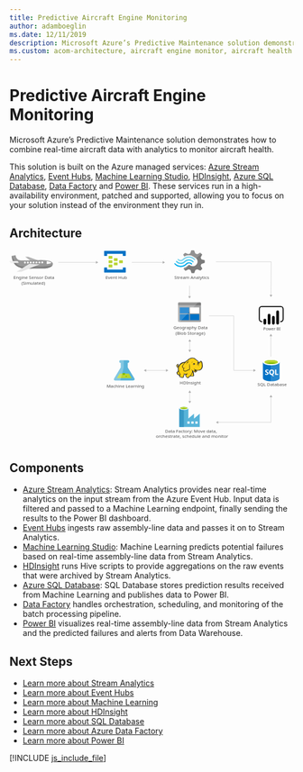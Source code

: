 ```yaml
---
title: Predictive Aircraft Engine Monitoring
author: adamboeglin
ms.date: 12/11/2019
description: Microsoft Azure’s Predictive Maintenance solution demonstrates how to combine real-time aircraft data with analytics to monitor aircraft health.
ms.custom: acom-architecture, aircraft engine monitor, aircraft health monitoring systems
---
```

# Predictive Aircraft Engine Monitoring

Microsoft Azure’s Predictive Maintenance solution demonstrates how to combine real-time aircraft data with analytics to monitor aircraft health.

This solution is built on the Azure managed services: [Azure Stream Analytics](/en-us/services/stream-analytics/), [Event Hubs](/en-us/services/event-hubs/), [Machine Learning Studio](/en-us/services/machine-learning-studio/), [HDInsight](/en-us/services/hdinsight/), [Azure SQL Database](/en-us/services/sql-database/), [Data Factory](/en-us/services/data-factory/) and [Power BI](https://powerbi.microsoft.com). These services run in a high-availability environment, patched and supported, allowing you to focus on your solution instead of the environment they run in.


## Architecture

<svg class="architecture-diagram" aria-labelledby="aircraft-engine-monitoring-for-predictive-maintenance-in-aerospace" height="749.189" viewbox="0 0 1095.946 749.189" width="1095.95" xmlns="http://www.w3.org/2000/svg"><title id="aircraft-engine-monitoring-for-predictive-maintenance-in-aerospace">Aircraft engine monitoring for predictive maintenance in aerospace</title><desc>Microsoft Azure’s Predictive Maintenance solution demonstrates how to combine real-time aircraft data with analytics to monitor aircraft health.</desc><path d="M737.692,59.62l2.817-7.027,12.913-4.307V38.311l-1.409-.453-11.5-3.174-2.817-7.027L743.561,16.1h0l-7.278-7.027-1.409.68-10.565,5.214L716.8,12.015,712.1,0H701.536l-.47,1.36-3.522,10.655-7.278,2.72L677.824,9.521l-7.513,7.027.7,1.36L674.3,23.8a38,38,0,0,1,18.547-4.534,38.592,38.592,0,0,1,24.182,9.521,53.938,53.938,0,0,1,4.461,3.627,17.338,17.338,0,0,1,1.878,2.494c4.461,7.481,2.583,17-4.7,22.669a18.5,18.5,0,0,1-18.547,2.494c-.7-.453-1.174-.453-1.409-.68h0a24.393,24.393,0,0,1-3.991-2.72c-.47,0-.7-.453-1.409-.453a5.876,5.876,0,0,0-3.991,1.814l-.47.453h0a35.513,35.513,0,0,1-15.026,9.068l-2.113,4.307,7.043,6.8.47.453,1.409-.68,10.565-5.214,7.278,2.72,3.991,12.015H713.04l.47-1.36,3.756-10.655,7.278-2.72,12.443,5.214,7.043-7.481-.7-1.36Z" fill="#7a7a7a"></path><path d="M674.772,41.938h0c-7.982,8.161-20.9,8.161-28.408-.453a2.014,2.014,0,0,0-3.287,0,2.524,2.524,0,0,0-.7,1.814,4.239,4.239,0,0,0,.7,1.814c9.391,10.2,25.121,10.428,35.216.453h0c7.982-7.708,20.425-7.934,28.173.68,1.174,1.133,2.583,1.133,3.287,0a2.524,2.524,0,0,0,.7-1.814,4.24,4.24,0,0,0-.7-1.814A24.191,24.191,0,0,0,674.772,41.938Z" fill="#48c8ef"></path><path d="M692.38,46.245a15.174,15.174,0,0,0-11.269,4.534l-.47.453-.47.453a26.945,26.945,0,0,1-20.425,8.161c-7.748,0-14.556-3.627-20.191-9.068-1.174-1.133-2.583-1.133-3.287,0-.235,0-.235.453-.235,1.133a3.029,3.029,0,0,0,1.174,2.04,31.5,31.5,0,0,0,23.478,10.655c8.687.453,17.139-3.174,23.712-9.974l.47-.453.47-.453a10.833,10.833,0,0,1,7.748-3.174c2.817,0,5.4,1.36,7.748,3.627,1.174,1.133,2.583,1.133,3.287,0a2.524,2.524,0,0,0,.7-1.814,4.24,4.24,0,0,0-.7-1.814A19.494,19.494,0,0,0,692.38,46.245Z" fill="#00abec"></path><path d="M672.659,36.951a28.016,28.016,0,0,1,20.425-8.388c7.513,0,14.556,3.627,19.721,9.068,1.174,1.133,2.583,1.133,3.287,0a2.524,2.524,0,0,0,.7-1.814,4.24,4.24,0,0,0-.7-1.814,31.5,31.5,0,0,0-23.478-10.655A32.067,32.067,0,0,0,668.9,33.324l-.47.453-.47.453a10.833,10.833,0,0,1-7.748,3.174c-3.052,0-5.4-1.36-7.748-3.627-1.174-1.133-2.583-1.133-3.287,0a2.524,2.524,0,0,0-.7,1.814,4.239,4.239,0,0,0,.7,1.814,15.444,15.444,0,0,0,22.3.453l.47-.453Z" fill="#84d6ef"></path><g opacity="0.2" style="isolation: isolate"><path d="M694.493,56.447c-.47,0-.7-.453-1.409-.453a5.876,5.876,0,0,0-3.991,1.814l-.47.453A35.513,35.513,0,0,1,673.6,67.328l-2.113,4.307,3.756,3.627,19.252-18.816Z" fill="#f1f1f1"></path><path d="M674.537,24.029A38,38,0,0,1,693.084,19.5a38.592,38.592,0,0,1,24.182,9.521c1.174.907,2.113,1.587,3.287,2.494l19.486-18.816-3.991-3.854-1.409.68-10.565,5.214-7.278-2.72L712.1,0H701.536l-.47,1.36-3.522,10.655-7.278,2.72L677.824,9.521l-7.513,7.027.7,1.36Z" fill="#f1f1f1"></path></g><text fill="#505050" font-family="SegoeUI, Segoe UI" font-size="16.653" transform="translate(600.217 704.327) scale(1.036 1)">Data Factory: Move data, <tspan x="-34.401" y="20.472">orchestrate, schedule and monitor</tspan></text><text fill="#505050" font-family="SegoeUI, Segoe UI" font-size="16.653" transform="translate(957.03 524.469) scale(1.036 1)">SQL Database</text><path d="M481.722,494.339l-25.437-42.263-.036-17.131h.458a5.295,5.295,0,1,0-.022-10.582l-27.656.058A5.3,5.3,0,1,0,429.051,435h.458l.036,17.129L404.283,494.5c-2.771,4.646-.489,8.439,5.072,8.428l67.331-.14C482.245,502.776,484.511,498.973,481.722,494.339Z" fill="#59b4d9"></path><polygon fill="#b8d432" points="425.123 476.243 414.699 493.725 471.301 493.607 460.806 476.168 425.123 476.243"></polygon><path d="M441.065,481.4a5.024,5.024,0,0,0,5.1-4.94,4.756,4.756,0,0,0-.526-2.155l-9.188.019a4.746,4.746,0,0,0-.517,2.157A5.026,5.026,0,0,0,441.065,481.4Z" fill="#7fba00"></path><ellipse cx="450.678" cy="487.079" fill="#7fba00" rx="2.509" ry="2.418" transform="translate(-1.013 0.94) rotate(-0.119)"></ellipse><path d="M404.283,494.5l25.261-42.37L429.508,435h-.458a5.295,5.295,0,1,1-.022-10.582l11.917-.025L441,451.971l-13.254,50.918-18.395.038C403.794,502.939,401.512,499.146,404.283,494.5Z" fill="#fff" opacity="0.25" style="isolation: isolate"></path><text fill="#505050" font-family="SegoeUI, Segoe UI" font-size="16.653" transform="translate(374.926 530.937) scale(1.036 1)">Machine Learning</text><text fill="#505050" font-family="SegoeUI, Segoe UI" font-size="15.354" transform="translate(979.272 309.738) scale(1.036 1)">Power BI </text><path d="M417.085,39.811a1.336,1.336,0,0,1-1.439,1.389H404.424a1.336,1.336,0,0,1-1.439-1.389V31.753a1.336,1.336,0,0,1,1.439-1.389h11.222a1.336,1.336,0,0,1,1.439,1.389Z" fill="#b8d432"></path><path d="M437.227,48.146a1.336,1.336,0,0,1-1.439,1.389H424.566a1.336,1.336,0,0,1-1.439-1.389V40.089a1.336,1.336,0,0,1,1.439-1.389h11.222a1.336,1.336,0,0,1,1.439,1.389Z" fill="#b8d432"></path><path d="M417.085,56.481a1.336,1.336,0,0,1-1.439,1.389H404.424a1.336,1.336,0,0,1-1.439-1.389V48.424a1.336,1.336,0,0,1,1.439-1.389h11.222a1.336,1.336,0,0,1,1.439,1.389Z" fill="#b8d432"></path><path d="M396.942,31.476a1.336,1.336,0,0,1-1.439,1.389h-11.51a1.336,1.336,0,0,1-1.439-1.389V23.14a1.336,1.336,0,0,1,1.439-1.389h11.222c1.151,0,1.727.556,1.727,1.389Z" fill="#b8d432"></path><path d="M447.3,2.3H366.729a1.336,1.336,0,0,0-1.439,1.389v16.67a1.336,1.336,0,0,0,1.439,1.389h8.632a1.336,1.336,0,0,0,1.439-1.389V13.416h60.427v6.946c0,.834.575,1.389,1.727,1.389H447.3a1.336,1.336,0,0,0,1.439-1.389V3.692A1.336,1.336,0,0,0,447.3,2.3Z" fill="#0072c6"></path><path d="M447.3,66.484h-8.345a1.336,1.336,0,0,0-1.439,1.389v6.668H376.8V67.595c0-.833-.575-1.389-1.727-1.389h-8.345c-.863,0-1.439.556-1.439,1.667V84.265a1.336,1.336,0,0,0,1.439,1.389H447.3a1.336,1.336,0,0,0,1.439-1.389V67.873A1.336,1.336,0,0,0,447.3,66.484Z" fill="#0072c6"></path><path d="M396.942,48.146a1.336,1.336,0,0,1-1.439,1.389h-11.51a1.336,1.336,0,0,1-1.439-1.389V39.811a1.336,1.336,0,0,1,1.439-1.389h11.222c1.151,0,1.727.556,1.727,1.389Z" fill="#b8d432"></path><path d="M396.942,64.816a1.336,1.336,0,0,1-1.439,1.389h-11.51a1.336,1.336,0,0,1-1.439-1.389V56.481a1.336,1.336,0,0,1,1.439-1.389h11.222c1.151,0,1.727.556,1.727,1.389Z" fill="#b8d432"></path><text fill="#505050" font-family="SegoeUI, Segoe UI" font-size="16.653" transform="translate(370.529 111.27) scale(1.036 1)">Event Hub</text><text fill="#505050" font-family="SegoeUI, Segoe UI" font-size="16.653" transform="translate(636.302 111.27) scale(1.036 1)">Stream Analytics</text><text fill="#505050" font-family="SegoeUI, Segoe UI" font-size="16.653" transform="translate(656.754 517.345) scale(1.036 1)">HDInsight</text><line fill="none" stroke="#afafaf" stroke-miterlimit="10" stroke-width="1.042" x1="695.538" x2="695.538" y1="548.588" y2="583.597"></line><polygon fill="#afafaf" points="690.343 550.108 695.538 541.112 700.732 550.108 690.343 550.108"></polygon><polygon fill="#afafaf" points="690.343 582.077 695.538 591.073 700.732 582.077 690.343 582.077"></polygon><line fill="none" stroke="#afafaf" stroke-miterlimit="10" stroke-width="1.042" x1="525.932" x2="605.35" y1="463.952" y2="463.952"></line><polygon fill="#afafaf" points="527.452 469.146 518.456 463.952 527.452 458.757 527.452 469.146"></polygon><polygon fill="#afafaf" points="603.83 469.146 612.826 463.952 603.83 458.757 603.83 469.146"></polygon><line fill="none" stroke="#afafaf" stroke-miterlimit="10" stroke-width="1.042" x1="695.538" x2="695.538" y1="350.967" y2="385.976"></line><polygon fill="#afafaf" points="690.343 352.487 695.538 343.492 700.732 352.487 690.343 352.487"></polygon><polygon fill="#afafaf" points="690.343 384.457 695.538 393.452 700.732 384.457 690.343 384.457"></polygon><text fill="#505050" font-family="SegoeUI, Segoe UI" font-size="16.653" transform="translate(632.554 305.249) scale(1.036 1)">Geography Data<tspan x="7.648" y="21.607">(Blob Storage)</tspan></text><text fill="#505050" font-family="SegoeUI, Segoe UI" font-size="16.653" transform="translate(15.189 111.27) scale(1.036 1)">Engine Sensor Data <tspan x="29.72" y="22.205">(Simulated)</tspan></text><path d="M650.551,273.105a3.322,3.322,0,0,0,3.181,3.357h81.815a3.355,3.355,0,0,0,3.357-3.357v-58.49H650.551Z" fill="#a0a1a2"></path><path d="M735.547,201.009H653.732a3.322,3.322,0,0,0-3.181,3.357v10.072H738.9V204.366a3.355,3.355,0,0,0-3.357-3.357" fill="#7a7a7a"></path><rect fill="#0072c6" height="22.972" width="36.048" x="657.089" y="220.623"></rect><rect fill="#0072c6" height="22.972" width="36.048" x="657.089" y="246.776"></rect><rect fill="#fff" height="22.972" width="35.871" x="696.318" y="220.623"></rect><rect fill="#0072c6" height="22.972" width="35.871" x="696.318" y="246.776"></rect><path d="M654.085,201.009a3.545,3.545,0,0,0-3.534,3.534v68.209a3.545,3.545,0,0,0,3.534,3.534h3.888L727.6,201.009Z" fill="#fff" opacity="0.2" style="isolation: isolate"></path><path d="M977.716,432.331l.129,61.89c.013,6.425,14.407,11.606,32.148,11.569l-.153-73.526Z" fill="#0072c6"></path><path d="M1009.552,505.789h.44c17.74-.037,32.113-5.274,32.1-11.7l-.129-61.89-32.564.068Z" fill="#0072c6"></path><path d="M1009.552,505.789h.44c17.74-.037,32.113-5.274,32.1-11.7l-.129-61.89-32.564.068Z" fill="#fff" opacity="0.15" style="isolation: isolate"></path><path d="M1041.963,432.2c.013,6.425-14.359,11.664-32.1,11.7s-32.134-5.142-32.148-11.567,14.359-11.664,32.1-11.7,32.134,5.142,32.148,11.567" fill="#fff"></path><path d="M1035.394,431.541c.009,4.242-11.426,7.7-25.54,7.73s-25.565-3.381-25.573-7.623,11.428-7.7,25.541-7.73,25.563,3.383,25.572,7.623" fill="#7fba00"></path><path d="M1030.049,436.243c3.343-1.3,5.35-2.933,5.346-4.7-.009-4.242-11.458-7.654-25.573-7.625s-25.549,3.49-25.54,7.731c0,1.765,2.017,3.386,5.366,4.676,4.668-1.823,11.967-3.009,20.194-3.026s15.529,1.138,20.208,2.942" fill="#b8d432"></path><path d="M999.726,475.246a5.276,5.276,0,0,1-2.083,4.472,9.383,9.383,0,0,1-5.778,1.6,11,11,0,0,1-5.249-1.12l-.009-4.525a8.094,8.094,0,0,0,5.362,2.054,3.645,3.645,0,0,0,2.184-.57,1.77,1.77,0,0,0,.768-1.5,2.1,2.1,0,0,0-.745-1.6,13.635,13.635,0,0,0-3.022-1.747q-4.642-2.165-4.65-5.927a5.36,5.36,0,0,1,2.013-4.38,8.249,8.249,0,0,1,5.368-1.658,13.421,13.421,0,0,1,4.922.768l.009,4.226a8.02,8.02,0,0,0-4.668-1.4,3.453,3.453,0,0,0-2.076.561,1.759,1.759,0,0,0-.76,1.493,2.13,2.13,0,0,0,.619,1.575,9.948,9.948,0,0,0,2.526,1.515,12.5,12.5,0,0,1,4.057,2.72A5.082,5.082,0,0,1,999.726,475.246Z" fill="#fff"></path><path d="M1021.529,470.621a11.566,11.566,0,0,1-1.614,6.209,8.679,8.679,0,0,1-4.572,3.7l5.892,5.431-5.937.012-4.209-4.7a9.845,9.845,0,0,1-4.874-1.418,8.947,8.947,0,0,1-3.358-3.633,11.171,11.171,0,0,1-1.192-5.151,12.046,12.046,0,0,1,1.267-5.622,9.088,9.088,0,0,1,3.59-3.8,10.512,10.512,0,0,1,5.314-1.339,9.78,9.78,0,0,1,5.014,1.277,8.778,8.778,0,0,1,3.442,3.654A11.573,11.573,0,0,1,1021.529,470.621Zm-4.805.265a7.932,7.932,0,0,0-1.354-4.868,4.348,4.348,0,0,0-3.68-1.782,4.616,4.616,0,0,0-3.8,1.8,8.725,8.725,0,0,0-.009,9.521,4.5,4.5,0,0,0,3.721,1.766,4.559,4.559,0,0,0,3.743-1.725A7.286,7.286,0,0,0,1016.724,470.886Z" fill="#fff"></path><polygon fill="#fff" points="1036.974 480.867 1024.901 480.892 1024.859 460.62 1029.425 460.611 1029.459 477.179 1036.966 477.163 1036.974 480.867"></polygon><path d="M733.99,650.084h0V631l-21.6,18.764h-.473V631l-21.6,18.764h0V610.506c0-3.311-7.411-6.623-17.187-6.623s-17.818,3.154-17.818,6.623v71.9h78.84ZM673.125,613.66c-7.1,0-12.772-1.734-12.772-3.627s5.677-3.627,12.772-3.627,12.772,1.577,12.772,3.627C685.74,611.925,680.063,613.66,673.125,613.66Zm37.213,55.977h-8.672v-8.672h8.672Zm-15.3,0h-8.672v-8.672h8.672Zm22.075,0v-8.672h8.672v8.672Z" fill="#59b4d9"></path><rect fill="#3999c6" height="72.376" width="17.503" x="655.307" y="610.033"></rect><path d="M690.155,610.033c0,3.469-7.884,6.307-17.5,6.307s-17.345-2.838-17.345-6.307,7.884-6.307,17.5-6.307,17.345,2.681,17.345,6.307" fill="#fff"></path><path d="M686.686,609.56c0,2.365-6.15,4.1-13.876,4.1s-13.876-1.734-13.876-4.1,6.15-4.1,13.876-4.1,13.876,1.892,13.876,4.1" fill="#7fba00"></path><path d="M683.69,612.083c1.892-.631,2.838-1.577,2.838-2.523,0-2.365-6.15-4.1-13.876-4.1s-13.876,1.892-13.876,4.1c.158.946,1.261,1.892,3,2.523a33.475,33.475,0,0,1,11.038-1.577,33.123,33.123,0,0,1,10.88,1.577" fill="#b8d432"></path><polygon fill="#fcd116" points="678.689 431.931 671.583 433.149 665.289 435.991 659.808 439.443 654.529 445.736 651.687 448.782 648.844 449.797 648.032 447.97 649.453 446.143 649.656 443.503 650.671 443.503 651.484 444.315 651.281 441.676 650.265 440.864 650.265 439.849 647.829 441.27 645.393 443.909 644.987 446.346 646.002 448.376 646.814 451.624 648.641 452.436 650.671 452.436 652.499 451.218 651.281 457.512 652.499 464.415 651.078 467.663 646.814 472.333 647.423 475.378 649.656 478.626 653.514 481.266 655.747 481.672 657.98 481.672 656.559 487.762 661.838 489.996 668.538 490.808 670.771 489.184 670.974 485.326 673.613 481.063 673.816 477.611 679.907 478.22 685.592 477.611 679.907 481.063 680.922 485.123 684.373 490.808 688.028 492.229 690.667 491.214 691.885 488.778 697.773 484.311 698.991 485.326 708.127 485.732 709.954 484.108 710.157 481.469 709.548 480.454 709.142 473.348 706.097 467.257 706.503 464.415 708.33 465.43 713.609 470.302 716.045 470.505 718.887 469.287 721.73 467.257 723.151 462.587 731.272 463.197 736.348 461.166 740.408 457.512 743.25 452.03 744.062 445.533 743.453 438.225 741.829 431.525 740.205 429.292 737.972 428.682 734.114 432.946 730.663 434.164 727.617 429.089 724.572 426.246 722.745 425.231 716.248 419.546 710.767 416.704 705.488 416.298 699.194 417.313 693.713 419.343 690.058 422.389 687.013 426.043 683.967 426.855 678.689 431.931"></polygon><polygon fill="#1e1e1e" points="651.281 445.736 652.093 446.752 652.296 445.533 651.687 445.533 651.281 445.736"></polygon><path d="M744.671,437.819a22.51,22.51,0,0,0-2.436-8.121c-.2-.2-.406-.609-.609-.812a8.383,8.383,0,0,0-2.233-1.421,3.012,3.012,0,0,0-2.639,0c-.2.2-.406.2-.609.406a11.261,11.261,0,0,0-1.218,1.624,14.315,14.315,0,0,1-1.421,1.827,7.878,7.878,0,0,1-2.233,1.218,7.878,7.878,0,0,0-1.218-2.233,19.046,19.046,0,0,0-1.827-2.436l-1.624-1.624-1.827-1.218a45.194,45.194,0,0,1-4.873-3.857c-.609-.609-1.421-1.218-2.03-1.827-3.654-3.045-7.106-4.467-10.76-4.67s-7.512.812-12.181,2.639a21.4,21.4,0,0,0-5.279,3.248,29.138,29.138,0,0,0-3.857,4.467,6.006,6.006,0,0,0-2.03.406,7.2,7.2,0,0,0-2.436,1.624,13.135,13.135,0,0,1-1.827,1.624h0l-1.624,1.624a44.478,44.478,0,0,0-10.557,2.639,30.416,30.416,0,0,0-8.73,5.279,15.264,15.264,0,0,0-3.045,3.248,33.067,33.067,0,0,0-2.233,3.451l-1.827,1.827a4.213,4.213,0,0,1-2.03,1.218h0a1.571,1.571,0,0,1-.609.2v-.2a5.206,5.206,0,0,0,1.218-3.857c.2.2.2.406.406.609s.2.406.406.609l.406-.406.609.2a8.514,8.514,0,0,0,.2-3.248,2.79,2.79,0,0,0-1.015-1.624c0-.2.2-.2.2-.406a2.934,2.934,0,0,0,.406-1.421l-.406-.2h0l.406.2.609-.406-.812.2A13.188,13.188,0,0,0,646,441.676a9.014,9.014,0,0,0-1.624,2.233,4.53,4.53,0,0,0-.609,2.639,6.1,6.1,0,0,0,1.218,2.233,12.939,12.939,0,0,0,.406,1.421,2.886,2.886,0,0,1,.406,1.218,4.218,4.218,0,0,0,2.233,2.03,4.949,4.949,0,0,0,2.436,0c-.2,1.015-.2,2.03-.406,3.045a42.5,42.5,0,0,0,.2,4.873,2.575,2.575,0,0,0,.2,1.218c0,.406.2.812.2,1.218a2.886,2.886,0,0,0-.406,1.218,8.485,8.485,0,0,1-.812,2.03l-1.624,1.624-1.421,1.421-.406.406c-1.015,1.015-1.218,1.218-1.015,2.842A28.914,28.914,0,0,0,646,476.6a12.339,12.339,0,0,0,2.03,2.842,21.682,21.682,0,0,0,5.076,3.248,6.022,6.022,0,0,0,3.248.406c0,.2,0,.406-.2.406a9.9,9.9,0,0,0-.609,1.421c-1.218,2.842,0,4.263,2.03,5.076a19.956,19.956,0,0,0,3.248,1.015c.2,0,.406.2.812.2a30.342,30.342,0,0,0,5.685,1.218c2.233.2,4.263-.406,4.873-2.436a8.935,8.935,0,0,0,.406-2.03v-1.827a10.871,10.871,0,0,1,1.421-2.436c0-.2.2-.2.2-.406.406-.812.812-1.218.812-1.827v-2.436a24.57,24.57,0,0,0,3.857.2h2.03c-.2,0-.406.2-.609.2a.2.2,0,0,0-.2.2c-1.827.812-1.827,2.639-1.218,4.263a9.656,9.656,0,0,0,2.233,4.06c1.421,2.03,2.639,3.857,4.06,4.67,1.624,1.015,3.451,1.015,5.888-.2a4.218,4.218,0,0,0,2.03-2.233c.2-.2.406-.609.609-.812a30.385,30.385,0,0,1,3.045-2.436,8.6,8.6,0,0,1,1.421-1.015,6.759,6.759,0,0,0,1.218.609,7.613,7.613,0,0,0,2.233.2h5.279c1.421,0,2.639,0,3.451-.609,1.015-.609,1.421-1.421,1.624-3.045v-1.624a2.7,2.7,0,0,0-.609-1.421v-4.467a10.19,10.19,0,0,0-.406-2.436,9.9,9.9,0,0,0-.812-2.233c-.2-.609-.406-1.015-.609-1.624l-.406.2h0l.406-.2h0a12.419,12.419,0,0,0-1.015-2.436v-.609l.812.812,1.218,1.218a13.979,13.979,0,0,0,2.639,2.233,4.9,4.9,0,0,0,3.451.812,8.049,8.049,0,0,0,4.467-1.624,9.923,9.923,0,0,0,2.842-3.654c.2-.406.2-.812.406-1.218,0-.406.2-.609.2-1.015a23.247,23.247,0,0,0,6.5.2,18,18,0,0,0,5.888-1.624,14.928,14.928,0,0,0,5.888-5.888h0a22.949,22.949,0,0,0,2.842-9.136C745.484,444.924,745.281,441.27,744.671,437.819Zm-30.454,24.566c-.609,2.03-1.624,5.482,1.218,6.091a3.616,3.616,0,0,0,3.045-.609,5.721,5.721,0,0,1-2.639,0,1.781,1.781,0,0,1-1.421-1.218c.2.2.609.2,1.421.406,2.03.406,4.06-.406,4.467-2.03a20.99,20.99,0,0,1,.609-2.436,12.939,12.939,0,0,0,1.421.406c-.2.812-.609,1.624-.812,2.639a5.741,5.741,0,0,1-5.685,3.857c-2.233,0-3.451-1.421-5.076-2.639-1.015-.812-2.03-1.827-3.045-2.639a22.46,22.46,0,0,1-7.309-3.654,13.9,13.9,0,0,0,5.482,4.264c-.406,3.654-1.624,6.294-2.639,9.745-.406,1.624-4.264,7.918-5.482,8.527-.812.406-5.482,4.467-6.5,5.076a9.111,9.111,0,0,1-2.233,2.639c-3.045,1.624-5.076-1.421-6.7-4.06-.812-1.218-2.842-4.67-1.015-5.685,1.624-.812,2.639-1.624,4.467-2.639a6.17,6.17,0,0,0,1.015,1.421c0-.609-.2-1.015-.2-1.624a5.8,5.8,0,0,1,0-2.639c0-.812.2-1.827.2-2.639-.2,1.015-.812,1.827-1.015,2.842a1.83,1.83,0,0,0-.2,1.015,32.8,32.8,0,0,1-11.775.2c-.2-1.421-.609-3.045-.812-4.06v6.5a4.621,4.621,0,0,1-.812,3.248c-.609,1.218-1.015,1.421-2.03,3.451a17.464,17.464,0,0,1-.2,3.248c-.609,2.03-6.091.406-7.512,0-1.827-.406-5.482-1.218-4.67-3.654a29.447,29.447,0,0,0,1.827-7.309c-3.248-4.67-6.294-11.166-6.9-17.054-.406-4.467-.2-7.309.812-9.948,1.624-4.264,3.654-8.121,7.106-11.166,4.67-4.06,8.933-5.685,15.836-6.7-1.624,1.827-3.248,3.857-5.076,5.888a31.46,31.46,0,0,0-4.06,6.5c-1.624,3.248-1.624,4.467.609,7.106,1.827,2.436,2.842,3.451,3.451,5.888a13.149,13.149,0,0,0-1.015,4.264c2.233,2.436,3.857,4.06,5.888,4.467a7.863,7.863,0,0,0,5.685-.609c4.06-2.03,7.918-4.873,12.587-5.076,2.233-5.279,2.03-9.745.812-15.024a89.919,89.919,0,0,1-1.218-10.354,26.466,26.466,0,0,0-.406,10.557c.812,4.467,1.421,9.339-.812,13.2-4.264.406-7.918,2.842-11.775,4.873a6.7,6.7,0,0,1-4.873.406c-1.218-.2-2.233-1.218-4.06-3.248a9.431,9.431,0,0,1,1.218-4.67,88.536,88.536,0,0,1,4.873-8.324c-2.03,2.639-4.06,4.873-5.685,7.309-.609-1.827-1.624-2.842-3.045-4.873s-1.624-2.842-.609-5.279c1.218-2.436,2.03-4.467,4.06-6.5,3.248-3.654,6.294-7.512,9.948-11.166,2.03-1.827,2.842-1.827,5.279-2.233s4.67-.812,7.106-1.421a41.445,41.445,0,0,1-6.9.609h0c2.233-2.842,3.451-4.467,7.106-6.091,8.933-3.857,14.618-4.264,21.521,1.624a48.606,48.606,0,0,0,5.279,4.263,8.935,8.935,0,0,0-2.03.406,7.74,7.74,0,0,1,3.045.2c.2.2.609.406.812.609a8.266,8.266,0,0,1,2.842,2.436,26.883,26.883,0,0,1,2.436,4.06c-.406-.2-.812-.2-1.218-.406a1.221,1.221,0,0,0-.812-.2,2.441,2.441,0,0,0-1.624.406h0a6.616,6.616,0,0,1-2.639.812,2.242,2.242,0,0,0,1.624,0h.2c-.2.2-.2.609-.406,1.015a3.455,3.455,0,0,0,.2,1.421h0c0,.2.2.2.2.406-.406.2-.609.2-1.015.406a19.566,19.566,0,0,1,4.873,0c.2.609.2,1.015.406,1.624h-.609a2.777,2.777,0,0,0-2.842-.2c-3.451.812-2.639,2.842-4.263,5.888,1.624-2.03,1.624-4.264,4.263-4.873.609-.2,1.015-.406,1.421-.2a3.984,3.984,0,0,0-1.827,1.827c-.812,2.233-.2,3.857-1.218,5.888,1.015-1.827,1.015-3.451,2.03-5.482.406-.609,1.624-1.827,2.233-1.827h.609a19.765,19.765,0,0,1,.2,3.248c-.2,1.827-.609,4.467-.812,5.482,1.015-1.218,1.421-3.654,1.827-5.482a15.37,15.37,0,0,0,0-6.091c-.609-2.842,2.233-2.233,3.857-3.654,1.218-1.015,2.03-2.436,3.045-3.451s2.842.406,3.248,1.624a40.415,40.415,0,0,1,2.233,16.242c-.609,5.076-3.045,10.76-7.512,13.2-5.685,3.248-12.587,1.218-18.272-.609a14.5,14.5,0,0,1-3.045-1.624A4.562,4.562,0,0,1,714.218,462.384Zm-5.076,20.505c-.2,2.03-.812,2.233-2.842,2.233a42.437,42.437,0,0,1-5.076-.2,11.029,11.029,0,0,1-2.233-.406c1.827-1.421,5.076-7.106,5.685-9.136s1.421-3.857,1.827-5.888a11.446,11.446,0,0,0,.812,2.436,12.015,12.015,0,0,1,1.015,3.857,39.12,39.12,0,0,0,.2,4.873A3.142,3.142,0,0,1,709.142,482.89Zm-59.283-42.229a3.24,3.24,0,0,0-.609,1.624c-.609,2.233.2,4.264-1.827,5.888,1.015,1.827.812,2.639,3.045,1.827a8.383,8.383,0,0,0,2.233-1.421c-.2.812-.609,1.624-.812,2.436,0,.2,0,.2-.2.406-1.624.609-3.654,1.015-4.467-.609a10.051,10.051,0,0,1-.812-2.639C643.769,445.533,647.626,441.879,649.859,440.661Zm.2,2.436a1.221,1.221,0,0,1,.2-.812c0-.2,0-.2.2-.406.609.406.609.812.812,1.624C650.874,443.1,650.468,442.894,650.062,443.1Zm2.03,23.754a47.984,47.984,0,0,0,5.482,11.775h0a13.988,13.988,0,0,1-.609,1.624c-1.624,2.233-5.685-1.015-6.9-2.233a8.212,8.212,0,0,1-2.436-4.467c-.2-1.015,0-1.015.812-1.827l3.045-3.045Zm77.352-33.5c0,.2.2.406.2.609l-.2.2c-.2-.2-.406-.609-.609-.812ZM653.92,445.736Zm-3.248-4.873Zm-5.076,7.715Zm28.423,29.845ZM723.557,463.4Zm18.272-6.9Z" fill="#1e1e1e"></path><path d="M734.52,435.788c2.842-1.015,4.263-3.248,4.873-6.091a11.106,11.106,0,0,1-5.279,5.279c-1.218.609-2.03.406-3.451.2C732.084,435.788,733.1,436.194,734.52,435.788Z" fill="#1e1e1e"></path><path d="M718.278,438.631a21.114,21.114,0,0,0-3.045.406c0-.406-.2-.609-.2-1.015A2.881,2.881,0,0,0,713.2,436.4c.609-.406,1.421-.812,2.03-1.218-1.624.812-3.451.609-4.873,1.421-1.218.812-2.842,3.451-4.06,4.467a16.936,16.936,0,0,0,2.436-1.624,3.764,3.764,0,0,0,.406,1.421,3.2,3.2,0,0,0,1.421,1.421,6.351,6.351,0,0,0-1.015,2.03A17.739,17.739,0,0,1,718.278,438.631Z" fill="#1e1e1e"></path><path d="M703.661,435.585c.609-2.436,1.421-4.67,5.076-6.294C703.864,430.51,703.052,432.54,703.661,435.585Z" fill="#1e1e1e"></path><path d="M711.579,458.73c-.2.609-.2,1.624-.406,2.233a8.787,8.787,0,0,1,1.015-2.436c.406-.812.609-.812,1.421-1.218a18.865,18.865,0,0,0,2.03-1.015c-.609,0-1.624.406-2.233.406C711.985,456.9,711.782,457.309,711.579,458.73Z" fill="#1e1e1e"></path><path d="M685.592,431.322c-1.827,1.827-3.451,7.715-4.06,10.151.812-2.03,3.045-7.512,4.67-8.933a4.247,4.247,0,0,1,1.218-.812c-1.218,2.03-1.015,2.436-.609,5.076a10.718,10.718,0,0,1,2.842-5.888c1.624-.406,3.248-1.015,5.076-1.624-2.03.2-3.857.406-5.888.609C687.013,430.307,686.607,430.307,685.592,431.322Z" fill="#1e1e1e"></path><path d="M709.751,441.676a1.362,1.362,0,0,1,2.436-1.218v.2a13.136,13.136,0,0,0-1.827,1.624.648.648,0,0,1-.609-.609" fill="#fffacb"></path><path d="M724.775,435.788a1.015,1.015,0,0,1,2.03,0v.406a4.778,4.778,0,0,0-1.624.406c-.2,0-.406-.406-.406-.812" fill="#fffacb"></path><line fill="none" stroke="#afafaf" stroke-miterlimit="10" stroke-width="1.042" x1="1008.883" x2="1008.883" y1="565.797" y2="663.793"></line><polygon fill="#afafaf" points="1003.689 567.316 1008.883 558.321 1014.077 567.316 1003.689 567.316"></polygon><line fill="none" stroke="#afafaf" stroke-miterlimit="10" stroke-width="1.042" x1="1008.622" x2="1008.622" y1="329.873" y2="410.661"></line><polygon fill="#afafaf" points="1003.428 331.393 1008.622 322.397 1013.817 331.393 1003.428 331.393"></polygon><line fill="none" stroke="#afafaf" stroke-miterlimit="10" stroke-width="1.041" x1="804.042" x2="1009.177" y1="664.348" y2="664.348"></line><polygon fill="#afafaf" points="805.561 669.541 796.569 664.348 805.561 659.155 805.561 669.541"></polygon><line fill="none" stroke="#afafaf" stroke-miterlimit="10" stroke-width="1.041" x1="335.012" x2="188.163" y1="46.506" y2="46.506"></line><polygon fill="#afafaf" points="333.492 41.313 342.485 46.506 333.492 51.698 333.492 41.313"></polygon><line fill="none" stroke="#afafaf" stroke-miterlimit="10" stroke-width="1.041" x1="592.585" x2="471.827" y1="46.506" y2="46.506"></line><polygon fill="#afafaf" points="591.066 41.313 600.058 46.506 591.066 51.698 591.066 41.313"></polygon><line fill="none" stroke="#afafaf" stroke-miterlimit="10" stroke-width="1.041" x1="1008.945" x2="1009.733" y1="173.093" y2="44.285"></line><polygon fill="#afafaf" points="1014.147 171.605 1008.9 180.566 1003.762 171.542 1014.147 171.605"></polygon><line fill="none" stroke="#afafaf" stroke-miterlimit="10" stroke-width="1.041" x1="694.705" x2="694.705" y1="178.644" y2="136.434"></line><polygon fill="#afafaf" points="699.898 177.124 694.705 186.117 689.512 177.124 699.898 177.124"></polygon><line fill="none" stroke="#afafaf" stroke-miterlimit="10" stroke-width="1.041" x1="942.862" x2="865.403" y1="463.952" y2="463.952"></line><polygon fill="#afafaf" points="941.343 458.759 950.335 463.952 941.343 469.144 941.343 458.759"></polygon><line fill="none" stroke="#afafaf" stroke-miterlimit="10" stroke-width="1.041" x1="769.923" x2="865.403" y1="253.008" y2="253.008"></line><line fill="none" stroke="#afafaf" stroke-miterlimit="10" stroke-width="1.041" x1="865.403" x2="865.403" y1="463.952" y2="253.008"></line><line fill="none" stroke="#afafaf" stroke-miterlimit="10" stroke-width="1.041" x1="796.569" x2="1009.733" y1="44.285" y2="44.285"></line><polygon fill="#b3b3b3" points="61.043 24.947 84.879 43.391 112.34 43.264 115.298 41.024 72.176 24.895 61.043 24.947"></polygon><path d="M8.33,21.48l15.576-2.3s.089,19.3,20.874,19.943,76.439-1.839,76.439-1.839,23.754.632,32.674,3.56c7.884,2.588,12.645,5.879,13.4,9.587s-.694,10.394-8.841,14.143-14.078,5.261-20.757,5.292c-10.391.048-82.38,1.124-90.555-1.064s-22.3-6.576-29.777-19.159S9.845,28.153,8.33,21.48Z" fill="#999"></path><path d="M166.445,56.97C155.89,64.275,61.219,65.023,41.914,61.4,26.525,58.518,13.383,32.062,8.677,21.429l-.347.051c1.515,6.673,1.557,15.579,9.037,28.162S38.97,66.613,47.144,68.8s80.164,1.113,90.555,1.064c6.68-.031,12.61-1.543,20.757-5.292A15.248,15.248,0,0,0,166.445,56.97Z" fill="#7f7f7f"></path><polygon fill="#666" points="75.645 70.154 84.261 70.114 117.587 54.373 75.645 70.154"></polygon><polygon fill="#e6e6e6" points="27.17 82.996 44.983 82.913 117.587 54.373 76.756 52.335 27.17 82.996"></polygon><polygon fill="#f2f2f2" points="1.004 42.296 4.743 48.216 35.173 48.075 31.434 42.155 1.004 42.296" stroke="#e6e6e6" stroke-miterlimit="10" stroke-width="1.11"></polygon><circle cx="59.662" cy="47.219" fill="#fff" r="3.711" transform="translate(-0.218 0.277) rotate(-0.266)"></circle><circle cx="70.794" cy="47.168" fill="#fff" r="3.711" transform="translate(-0.218 0.329) rotate(-0.266)"></circle><circle cx="81.927" cy="47.116" fill="#fff" r="3.711" transform="translate(-0.218 0.38) rotate(-0.266)"></circle><circle cx="93.06" cy="47.064" fill="#fff" r="3.711" transform="matrix(1, -0.005, 0.005, 1, -0.217, 0.432)"></circle><circle cx="104.193" cy="47.013" fill="#fff" r="3.711" transform="translate(-0.217 0.484) rotate(-0.266)"></circle><circle cx="115.326" cy="46.961" fill="#fff" r="3.711" transform="translate(-0.217 0.535) rotate(-0.266)"></circle><circle cx="126.459" cy="46.909" fill="#fff" r="3.711" transform="translate(-0.216 0.587) rotate(-0.266)"></circle><path d="M143.505,41.635l.052,11.133S183.618,48.871,143.505,41.635Z" fill="#fff"></path><path d="M1046.464,277.17h-1.93v-3.86h1.93a7.436,7.436,0,0,0,7.427-7.427V226.458a7.436,7.436,0,0,0-7.427-7.428H973.342a7.436,7.436,0,0,0-7.427,7.428v39.428a7.436,7.436,0,0,0,7.427,7.427h1.93v3.86h-1.93a11.3,11.3,0,0,1-11.286-11.287V226.458a11.3,11.3,0,0,1,11.287-11.287h73.121a11.3,11.3,0,0,1,11.287,11.287v39.428a11.3,11.3,0,0,1-11.287,11.287"></path><path d="M985.2,264.248h0a5.237,5.237,0,0,1,5.237,5.237v12.077A5.238,5.238,0,0,1,985.2,286.8h0a5.237,5.237,0,0,1-5.239-5.235V269.486a5.238,5.238,0,0,1,5.238-5.238Z"></path><path d="M1001.669,286.8a5.239,5.239,0,0,1-5.239-5.238v-31a5.238,5.238,0,1,1,10.477,0v31a5.239,5.239,0,0,1-5.238,5.239"></path><path d="M1034.613,286.648a5.239,5.239,0,0,1-5.239-5.238v-43.9a5.238,5.238,0,0,1,10.477,0h0v43.9a5.239,5.239,0,0,1-5.238,5.239"></path><path d="M1018.141,286.8a5.239,5.239,0,0,1-5.239-5.238V258.534a5.238,5.238,0,0,1,10.477,0v23.029a5.239,5.239,0,0,1-5.238,5.239"></path></svg>

## Components
* [Azure Stream Analytics](http://azure.microsoft.com/services/stream-analytics/): Stream Analytics provides near real-time analytics on the input stream from the Azure Event Hub. Input data is filtered and passed to a Machine Learning endpoint, finally sending the results to the Power BI dashboard.
* [Event Hubs](http://azure.microsoft.com/services/event-hubs/) ingests raw assembly-line data and passes it on to Stream Analytics.
* [Machine Learning Studio](http://azure.microsoft.com/services/machine-learning-studio/): Machine Learning predicts potential failures based on real-time assembly-line data from Stream Analytics.
* [HDInsight](http://azure.microsoft.com/services/hdinsight/) runs Hive scripts to provide aggregations on the raw events that were archived by Stream Analytics.
* [Azure SQL Database](http://azure.microsoft.com/services/sql-database/): SQL Database stores prediction results received from Machine Learning and publishes data to Power BI.
* [Data Factory](http://azure.microsoft.com/services/data-factory/) handles orchestration, scheduling, and monitoring of the batch processing pipeline.
* [Power BI](https://powerbi.microsoft.com) visualizes real-time assembly-line data from Stream Analytics and the predicted failures and alerts from Data Warehouse.

## Next Steps
* [Learn more about Stream Analytics](https://docs.microsoft.com/azure/stream-analytics/stream-analytics-introduction)
* [Learn more about Event Hubs](https://docs.microsoft.com/azure/event-hubs/event-hubs-what-is-event-hubs)
* [Learn more about Machine Learning](https://docs.microsoft.com/azure/machine-learning/machine-learning-what-is-machine-learning)
* [Learn more about HDInsight](https://docs.microsoft.com/azure/hdinsight/)
* [Learn more about SQL Database](https://docs.microsoft.com/azure/sql-database/)
* [Learn more about Azure Data Factory](https://docs.microsoft.com/azure/data-factory/data-factory-introduction)
* [Learn more about Power BI](https://powerbi.microsoft.com/documentation/powerbi-landing-page/)

[!INCLUDE [js_include_file](../../../_js/index.md)]
